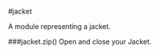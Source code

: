 <a name="module_jacket"></a>
#jacket

A module representing a jacket.

  
<a name="module_jacket#zip"></a>
###jacket.zip()
Open and close your Jacket.

